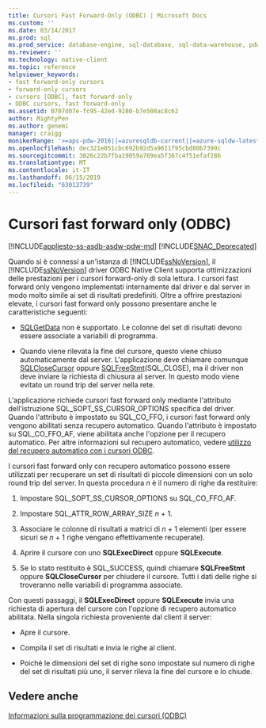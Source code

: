 ```yaml
---
title: Cursori Fast Forward-Only (ODBC) | Microsoft Docs
ms.custom: ''
ms.date: 03/14/2017
ms.prod: sql
ms.prod_service: database-engine, sql-database, sql-data-warehouse, pdw
ms.reviewer: ''
ms.technology: native-client
ms.topic: reference
helpviewer_keywords:
- fast forward-only cursors
- forward-only cursors
- cursors [ODBC], fast forward-only
- ODBC cursors, fast forward-only
ms.assetid: 0707d07e-fc95-42ed-9280-b7e508ac8c62
author: MightyPen
ms.author: genemi
manager: craigg
monikerRange: '>=aps-pdw-2016||=azuresqldb-current||=azure-sqldw-latest||>=sql-server-2016||=sqlallproducts-allversions||>=sql-server-linux-2017||=azuresqldb-mi-current'
ms.openlocfilehash: dec321e051cbc692b92d5a9611f95cbd80b7399c
ms.sourcegitcommit: 3026c22b7fba19059a769ea5f367c4f51efaf286
ms.translationtype: MT
ms.contentlocale: it-IT
ms.lasthandoff: 06/15/2019
ms.locfileid: "63013739"
---
```

# <a name="fast-forward-only-cursors-odbc"></a>Cursori fast forward only (ODBC)
[!INCLUDE[appliesto-ss-asdb-asdw-pdw-md](../../../includes/appliesto-ss-asdb-asdw-pdw-md.md)]
[!INCLUDE[SNAC_Deprecated](../../../includes/snac-deprecated.md)]

  Quando si è connessi a un'istanza di [!INCLUDE[ssNoVersion](../../../includes/ssnoversion-md.md)], il [!INCLUDE[ssNoVersion](../../../includes/ssnoversion-md.md)] driver ODBC Native Client supporta ottimizzazioni delle prestazioni per i cursori forward-only di sola lettura. I cursori fast forward only vengono implementati internamente dal driver e dal server in modo molto simile ai set di risultati predefiniti. Oltre a offrire prestazioni elevate, i cursori fast forward only possono presentare anche le caratteristiche seguenti:  
  
-   [SQLGetData](../../../relational-databases/native-client-odbc-api/sqlgetdata.md) non è supportato. Le colonne del set di risultati devono essere associate a variabili di programma.  
  
-   Quando viene rilevata la fine del cursore, questo viene chiuso automaticamente dal server. L'applicazione deve chiamare comunque [SQLCloseCursor](../../../relational-databases/native-client-odbc-api/sqlclosecursor.md) oppure [SQLFreeStmt](../../../relational-databases/native-client-odbc-api/sqlfreestmt.md)(SQL_CLOSE), ma il driver non deve inviare la richiesta di chiusura al server. In questo modo viene evitato un round trip del server nella rete.  
  
 L'applicazione richiede cursori fast forward only mediante l'attributo dell'istruzione SQL_SOPT_SS_CURSOR_OPTIONS specifica del driver. Quando l'attributo è impostato su SQL_CO_FFO, i cursori fast forward only vengono abilitati senza recupero automatico. Quando l'attributo è impostato su SQL_CO_FFO_AF, viene abilitata anche l'opzione per il recupero automatico. Per altre informazioni sul recupero automatico, vedere [utilizzo del recupero automatico con i cursori ODBC](../../../relational-databases/native-client-odbc-cursors/programming/using-autofetch-with-odbc-cursors.md).  
  
 I cursori fast forward only con recupero automatico possono essere utilizzati per recuperare un set di risultati di piccole dimensioni con un solo round trip del server. In questa procedura *n* è il numero di righe da restituire:  
  
1.  Impostare SQL_SOPT_SS_CURSOR_OPTIONS su SQL_CO_FFO_AF.  
  
2.  Impostare SQL_ATTR_ROW_ARRAY_SIZE *n* + 1.  
  
3.  Associare le colonne di risultati a matrici di *n* + 1 elementi (per essere sicuri se *n* + 1 righe vengano effettivamente recuperate).  
  
4.  Aprire il cursore con uno **SQLExecDirect** oppure **SQLExecute**.  
  
5.  Se lo stato restituito è SQL_SUCCESS, quindi chiamare **SQLFreeStmt** oppure **SQLCloseCursor** per chiudere il cursore. Tutti i dati delle righe si troveranno nelle variabili di programma associate.  
  
 Con questi passaggi, il **SQLExecDirect** oppure **SQLExecute** invia una richiesta di apertura del cursore con l'opzione di recupero automatico abilitata. Nella singola richiesta proveniente dal client il server:  
  
-   Apre il cursore.  
  
-   Compila il set di risultati e invia le righe al client.  
  
-   Poiché le dimensioni del set di righe sono impostate sul numero di righe del set di risultati più uno, il server rileva la fine del cursore e lo chiude.  
  
## <a name="see-also"></a>Vedere anche  
 [Informazioni sulla programmazione dei cursori &#40;ODBC&#41;](../../../relational-databases/native-client-odbc-cursors/programming/cursor-programming-details-odbc.md)  
  
  
